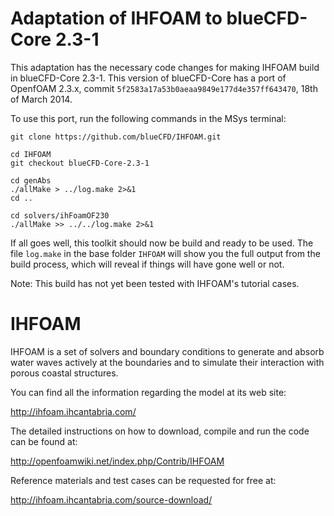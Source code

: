 Adaptation of IHFOAM to blueCFD-Core 2.3-1
==========================================

This adaptation has the necessary code changes for making IHFOAM build in blueCFD-Core 2.3-1. This version of blueCFD-Core has a port of OpenfOAM 2.3.x, commit `5f2583a17a53b0aeaa9849e177d4e357ff643470`, 18th of March 2014.

To use this port, run the following commands in the MSys terminal:
```
git clone https://github.com/blueCFD/IHFOAM.git

cd IHFOAM
git checkout blueCFD-Core-2.3-1

cd genAbs
./allMake > ../log.make 2>&1
cd ..

cd solvers/ihFoamOF230
./allMake >> ../../log.make 2>&1
```

If all goes well, this toolkit should now be build and ready to be used. The file `log.make` in the base folder `IHFOAM` will show you the full output from the build process, which will reveal if things will have gone well or not.

Note: This build has not yet been tested with IHFOAM's tutorial cases.


IHFOAM
======

IHFOAM is a set of solvers and boundary conditions to generate and absorb water waves actively at the boundaries and to simulate their interaction with porous coastal structures.

You can find all the information regarding the model at its web site:

http://ihfoam.ihcantabria.com/

The detailed instructions on how to download, compile and run the code can be found at:

http://openfoamwiki.net/index.php/Contrib/IHFOAM

Reference materials and test cases can be requested for free at:

http://ihfoam.ihcantabria.com/source-download/
